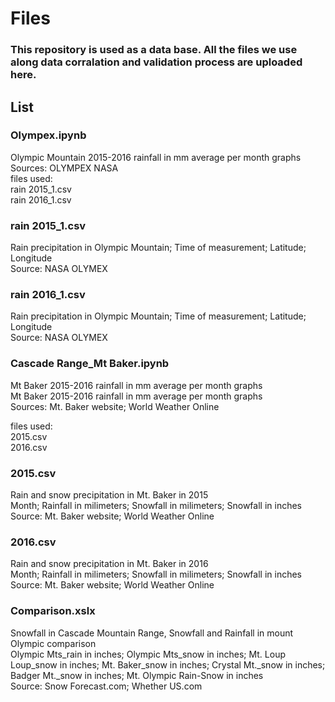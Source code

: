 # Files
### This repository is used as a data base. All the files we use along data corralation and validation process are uploaded here.
## List
### Olympex.ipynb
Olympic Mountain 2015-2016 rainfall in mm average per month graphs <br>
Sources: OLYMPEX NASA <br>
files used: <br>
         rain 2015_1.csv <br>
         rain 2016_1.csv <br>
         
### rain 2015_1.csv
Rain precipitation in Olympic Mountain; Time of measurement; Latitude; Longitude <br>
Source: NASA OLYMEX<br>

### rain 2016_1.csv
Rain precipitation in Olympic Mountain; Time of measurement; Latitude; Longitude <br>
Source: NASA OLYMEX<br>

### Cascade Range_Mt Baker.ipynb
Mt Baker 2015-2016 rainfall in mm average per month graphs <br>
Mt Baker 2015-2016 rainfall in mm average per month graphs <br>
Sources: Mt. Baker website; World Weather Online <br>

files used: <br>
         2015.csv <br>
         2016.csv <br>
         
### 2015.csv
Rain and snow precipitation in Mt. Baker in 2015 <br>
Month; Rainfall in milimeters; Snowfall in milimeters; Snowfall in inches <br>
Source: Mt. Baker website; World Weather Online <br>

### 2016.csv
Rain and snow precipitation in Mt. Baker in 2016 <br>
Month; Rainfall in milimeters; Snowfall in milimeters; Snowfall in inches <br>
Source: Mt. Baker website; World Weather Online <br>

### Comparison.xslx
Snowfall in Cascade Mountain Range,  Snowfall and Rainfall in mount Olympic  comparison  <br>
Olympic Mts_rain in inches; Olympic Mts_snow in inches; Mt. Loup Loup_snow in inches; Mt. Baker_snow in inches; Crystal Mt._snow in inches; Badger Mt._snow in inches; Mt. Olympic Rain-Snow in inches  <br>
Source: Snow Forecast.com; Whether US.com  <br>
